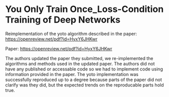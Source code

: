 # You Only Train Once_Loss-Condition Training of Deep Networks
 Reimplementation of the yoto algorithm described in the paper: https://openreview.net/pdf?id=HyxY6JHKwr

Paper: https://openreview.net/pdf?id=HyxY6JHKwr

The authors updated the paper they submitted, we re-implemented the algorithms and methods used in the updated paper. The authors did not have any published or accessable code so we had to implement code using information provided in the paper. The yoto implementation was successfully reproduced up to a degree because parts of the paper did not clarify was they did, but the expected trends on the reproducable parts hold true.